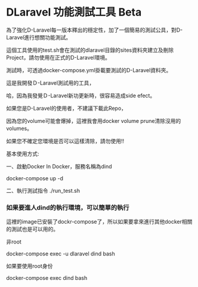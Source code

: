 # DLaravel 功能測試工具 Beta

為了強化D-Laravel每一版本釋出的穩定性，加了一個簡易的測試公具，對D-Laravel進行想關功能測試。

這個工具使用的test.sh會在測試的dlaravel目錄的sites資料夾建立及刪除Project，請勿使用在正式的D-Laravel環境。

測試時，可透過docker-compose.yml掛載要測試的D-Laravel資料夾。

這是我開發Ｄ-Laravel測試用的工具，

哈，因為我發覺Ｄ-Laravel新功更新時，很容易造成side efect。

如果您是D-Laravel的使用者，不建議下載此Repo，

因為您的volume可能會爆掉，這裡我會用docker volume prune清除沒用的volumes。

如果您不確定您環境是否可以這樣清除，請勿使用!!

基本使用方式:

一、啟動Docker In Docker，服務名稱為dind

docker-compose up -d

二、執行測試指令
./run_test.sh


### 如果要進人dind的執行環境，可以簡單的執行

這裡的image已安裝了dockr-compose了，所以如果要拿來進行其他docker相關的測試也是可以用的。

非root

docker-compose exec -u dlaravel dind bash

如果要使用root身份

docker-compose exec dind bash

